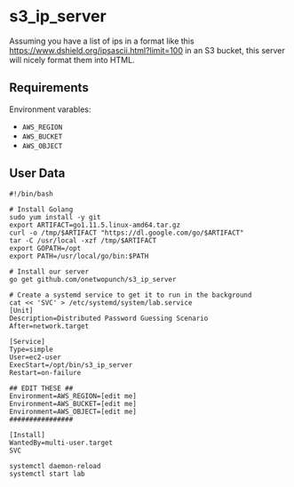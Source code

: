 # s3_ip_server

Assuming you have a list of ips in a format like this https://www.dshield.org/ipsascii.html?limit=100 in an S3 bucket, this server will nicely format them into HTML.

## Requirements

Environment varables:

* `AWS_REGION`
* `AWS_BUCKET`
* `AWS_OBJECT`


## User Data


```
#!/bin/bash

# Install Golang
sudo yum install -y git
export ARTIFACT=go1.11.5.linux-amd64.tar.gz
curl -o /tmp/$ARTIFACT "https://dl.google.com/go/$ARTIFACT"
tar -C /usr/local -xzf /tmp/$ARTIFACT
export GOPATH=/opt
export PATH=/usr/local/go/bin:$PATH

# Install our server
go get github.com/onetwopunch/s3_ip_server

# Create a systemd service to get it to run in the background
cat << 'SVC' > /etc/systemd/system/lab.service
[Unit]
Description=Distributed Password Guessing Scenario
After=network.target

[Service]
Type=simple
User=ec2-user
ExecStart=/opt/bin/s3_ip_server
Restart=on-failure

## EDIT THESE ##
Environment=AWS_REGION=[edit me]
Environment=AWS_BUCKET=[edit me]
Environment=AWS_OBJECT=[edit me]
################

[Install]
WantedBy=multi-user.target
SVC

systemctl daemon-reload
systemctl start lab
```

